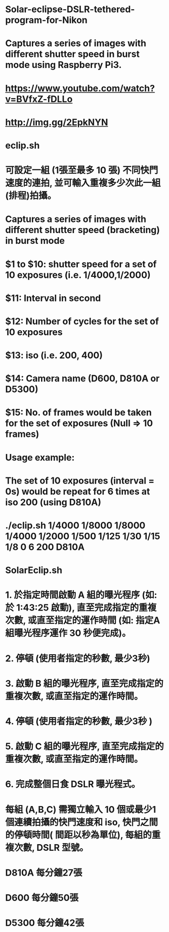 # Solar-eclipse-DSLR-tethered-program-for-Nikon
#
# Captures a series of images with different shutter speed in burst mode using Raspberry Pi3.
# https://www.youtube.com/watch?v=BVfxZ-fDLLo
# http://img.gg/2EpkNYN
# eclip.sh ##################
# 可設定一組 (1張至最多 10 張) 不同快門速度的連拍, 並可輸入重複多少次此一組(排程)拍攝。
# Captures a series of images with different shutter speed (bracketing) in burst mode
# $1 to $10: shutter speed for a set of 10 exposures (i.e. 1/4000,1/2000)
# $11: Interval in second
# $12: Number of cycles for the set of 10 exposures
# $13: iso (i.e. 200, 400)
# $14: Camera name (D600, D810A or D5300)
# $15: No. of frames would be taken for the set of exposures (Null => 10 frames)
# Usage example: 
# The set of 10 exposures (interval = 0s) would be repeat for 6 times at iso 200 (using D810A)
# ./eclip.sh 1/4000 1/8000 1/8000 1/4000 1/2000 1/500 1/125 1/30 1/15 1/8 0 6 200 D810A
#
# SolarEclip.sh ##############
# 1. 於指定時間啟動 A 組的曝光程序 (如: 於 1:43:25 啟動), 直至完成指定的重複次數, 或直至指定的運作時間 (如: 指定A組曝光程序運作 30 秒便完成)。
# 2. 停頓 (使用者指定的秒數, 最少3秒)
# 3. 啟動 B 組的曝光程序, 直至完成指定的重複次數, 或直至指定的運作時間。
# 4. 停頓 (使用者指定的秒數,  最少3秒 )
# 5. 啟動 C 組的曝光程序, 直至完成指定的重複次數, 或直至指定的運作時間。
# 6. 完成整個日食 DSLR 曝光程式。
# 每組 (A,B,C) 需獨立輸入 10 個或最少1個連續拍攝的快門速度和 iso, 快門之間的停頓時間( 間距以秒為單位),  每組的重複次數, DSLR 型號。
#
# D810A 每分鐘27張
# D600 每分鐘50張
# D5300 每分鐘42張
#
